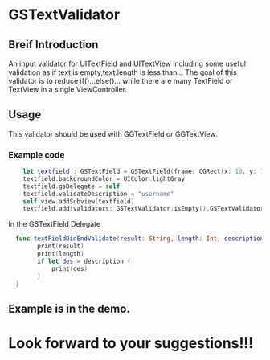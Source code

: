 # GSTextValidator

## Breif Introduction

An input validator for UITextField and UITextView including some useful validation as if text is empty,text.length is less than...
The goal of this validator is to reduce if()...else()... while there are many TextField or TextView in a single ViewController.

## Usage

This validator should be used with GGTextField or GGTextView.

### Example code
```swift
    let textfield : GSTextField = GSTextField(frame: CGRect(x: 10, y: 10, width: 100, height: 40))
    textfield.backgroundColor = UIColor.lightGray
    textfield.gsDelegate = self
    textfield.validateDescription = "username"
    self.view.addSubview(textfield)   
    textfield.add(validators: GSTextValidator.isEmpty(),GSTextValidator.lessThan(length:5),GSTextValidator.moreThan(length:2))
```
In the GSTextField Delegate
```swift
  func textFieldDidEndValidate(result: String, length: Int, description: String?) {
        print(result)
        print(length)
        if let des = description {
            print(des)
        }
  }
 ``` 
## Example is in the demo.

# Look forward to your suggestions!!!
